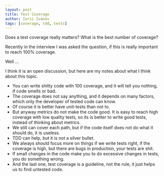 ```yaml
---
layout: post
title: Test Coverage
author: Iurii Ivanov
tags: [coverage, tdd, tests]
---
```


Does a test coverage really matters? What is the best number of coverage?

Recently in the interview I was asked the question, if this is really important to reach 100% coverage.

Well ...

I think it is an open discussion, but here are my notes about what I think about this topic.

- You can write shitty code with 100 coverage, and it will tell you nothing, if code smells or bad.
- The coverage does not say anything, and it depends on many factors, which only the developer of tested code can know.
- Of course it is better have unit-tests than not to.
- But anyway metrics do not make the code good. It is easy to reach high coverage with low quality tests, so its is better to write good tests, instead of thinking about metrics.
- We still can cover each path, but if the code itself does not do what it should do, it is useless.
- TDD can help, but it is not a silver bullet.
- We always should focus more on things if we write tests right, if the coverage is high, but there are bugs in production, your tests are shit.
- If small changes in the code make you to do excessive changes in tests, you do something wrong.
- And the last one, test coverage is a guideline, not the rule, it just helps us to find untested code.
